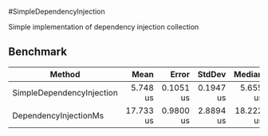 #SimpleDependencyInjection

Simple implementation of dependency injection collection


## Benchmark

|                    Method |      Mean |     Error |    StdDev |    Median |  Gen 0 |  Gen 1 | Allocated |
|-------------------------- |----------:|----------:|----------:|----------:|-------:|-------:|----------:|
| SimpleDependencyInjection |  5.748 us | 0.1051 us | 0.1947 us |  5.655 us | 1.3809 |      - |      6 KB |
|     DependencyInjectionMs | 17.733 us | 0.9800 us | 2.8894 us | 18.222 us | 2.6245 | 1.3123 |     12 KB |
